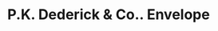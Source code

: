 ---
doi: 10.7916/D85H8TCN
date_other: unknown
date_other_textual: unknown
form: printed ephemera
genre:
- Envelopes
name:
- P.K. Dederick & Co.
object_in_context_url: https://biggert.cul.columbia.edu/items/view/ave_biggert_00834
subject_hierarchical_geographic:
- Albany, New York, United States
subject_name:
- P.K. Dederick & Co.
title: P.K. Dederick & Co.. Envelope
sort_title: P.K. Dederick & Co.. Envelope
call_number: ave_biggert_00834
coordinates:
- 42.652499999999996,-73.75722222222223
pid: ave_biggert_00834
identifiers: ave_biggert_00834
permalink: /biggert/ave_biggert_00834/
layout: iiif-image-page
---